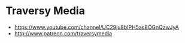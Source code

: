 # Traversy Media
- https://www.youtube.com/channel/UC29ju8bIPH5as8OGnQzwJyA
- http://www.patreon.com/traversymedia